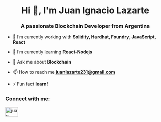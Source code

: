 <h1 align="center">Hi 👋, I'm Juan Ignacio Lazarte</h1>
<h3 align="center">A passionate Blockchain Developer from Argentina</h3>

- 🔭 I’m currently working with **Solidity, Hardhat, Foundry, JavaScript, React**

- 🌱 I’m currently learning **React-Nodejs**

- 💬 Ask me about **Blockchain**

- 📫 How to reach me **juanlazarte231@gmail.com**

- ⚡ Fun fact **learn!**

<h3 align="left">Connect with me:</h3>
<p align="left">
<a href="(https://www.linkedin.com/in/juan-ignacio-lazarte/)" target="blank"><img align="center" src="https://raw.githubusercontent.com/rahuldkjain/github-profile-readme-generator/master/src/images/icons/Social/linked-in-alt.svg" alt="juan ignacio lazarte" height="30" width="40" /></a>
</p>
